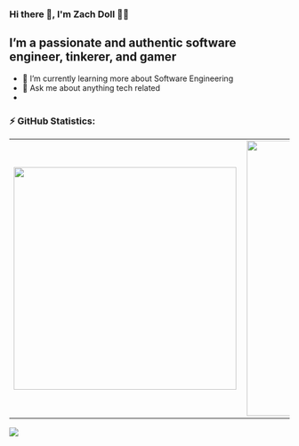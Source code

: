 ### Hi there 👋, I'm Zach Doll 👨‍💻

## I’m a passionate and authentic software engineer, tinkerer, and gamer
<!--
**elanmoridin/elanmoridin** is a ✨ _special_ ✨ repository because its `README.md` (this file) appears on your GitHub profile.

Here are some ideas to get you started:

- 🔭 I’m currently working on ...
- 🌱 I’m currently learning ...
- 👯 I’m looking to collaborate on ...
- 🤔 I’m looking for help with ...
- 💬 Ask me about ...
- 📫 How to reach me: ...
- 😄 Pronouns: ...
- ⚡ Fun fact: ...
-->
- 🌱 I’m currently learning more about Software Engineering
- 💬 Ask me about anything tech related 
- 
### ⚡ GitHub Statistics:  
<center>
  <table>
    <tr>
        <td><img width="400px" align="left" src="https://github-readme-stats.vercel.app/api/?username=elanmoridin&hide=html&layout=compact&theme=chartreuse-dark" /></td>
        <td><img width="495px" align="left" src="https://github-readme-stats.vercel.app/api/top-langs/?username=elanmoridin&layout=compact&theme=chartreuse-dark"/></td>
    </tr>   
  </table>
</center>

![](https://komarev.com/ghpvc/?username=elanmoridin&color=green)
